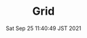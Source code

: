 ---
layout: post
title: "Grid"
date: Sat Sep 25 11:40:49 JST 2021 
categories: css
tag: grid
toc: true
---
